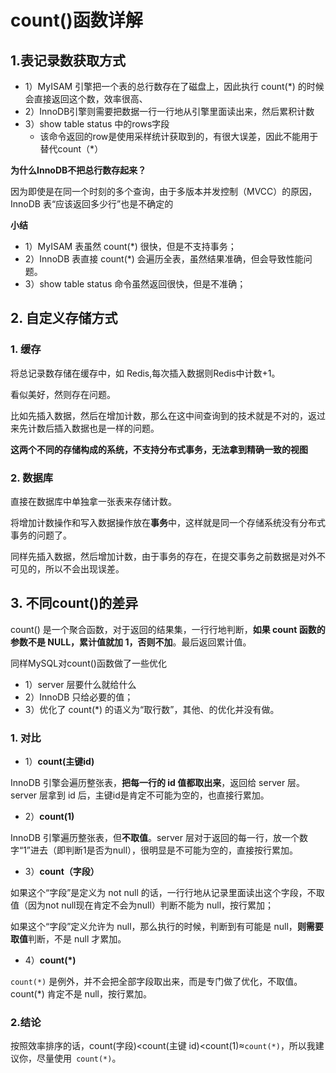 # count()函数详解



## 1.表记录数获取方式

* 1）MyISAM 引擎把一个表的总行数存在了磁盘上，因此执行 count(*) 的时候会直接返回这个数，效率很高、
* 2）InnoDB引擎则需要把数据一行一行地从引擎里面读出来，然后累积计数
* 3）show table status 中的rows字段
  * 该命令返回的row是使用采样统计获取到的，有很大误差，因此不能用于替代count（*）

**为什么InnoDB不把总行数存起来？**

因为即使是在同一个时刻的多个查询，由于多版本并发控制（MVCC）的原因，InnoDB 表“应该返回多少行”也是不确定的



**小结**

* 1）MyISAM 表虽然 count(*) 很快，但是不支持事务；
* 2）InnoDB 表直接 count(*) 会遍历全表，虽然结果准确，但会导致性能问题。
* 3）show table status 命令虽然返回很快，但是不准确；



## 2. 自定义存储方式

### 1. 缓存

将总记录数存储在缓存中，如 Redis,每次插入数据则Redis中计数+1。

看似美好，然则存在问题。

比如先插入数据，然后在增加计数，那么在这中间查询到的技术就是不对的，返过来先计数后插入数据也是一样的问题。

**这两个不同的存储构成的系统，不支持分布式事务，无法拿到精确一致的视图**

### 2. 数据库

直接在数据库中单独拿一张表来存储计数。

将增加计数操作和写入数据操作放在**事务**中，这样就是同一个存储系统没有分布式事务的问题了。

同样先插入数据，然后增加计数，由于事务的存在，在提交事务之前数据是对外不可见的，所以不会出现误差。



## 3. 不同count()的差异

count() 是一个聚合函数，对于返回的结果集，一行行地判断，**如果 count 函数的参数不是 NULL，累计值就加 1，否则不加**。最后返回累计值。

同样MySQL对count()函数做了一些优化

* 1）server 层要什么就给什么
* 2）InnoDB 只给必要的值；
* 3）优化了 count(*) 的语义为“取行数”，其他、的优化并没有做。



### 1. 对比

* 1）**count(主键id)**

InnoDB 引擎会遍历整张表，**把每一行的 id 值都取出来**，返回给 server 层。server 层拿到 id 后，主键id是肯定不可能为空的，也直接行累加。

* 2）**count(1)**

InnoDB 引擎遍历整张表，但**不取值**。server 层对于返回的每一行，放一个数字“1”进去（即判断1是否为null），很明显是不可能为空的，直接按行累加。

* 3）**count（字段）**

如果这个“字段”是定义为 not null 的话，一行行地从记录里面读出这个字段，不取值（因为not null现在肯定不会为null）判断不能为 null，按行累加；

如果这个“字段”定义允许为 null，那么执行的时候，判断到有可能是 null，**则需要取值**判断，不是 null 才累加。

* 4）**count(*)**

`count(*)` 是例外，并不会把全部字段取出来，而是专门做了优化，不取值。count(*) 肯定不是 null，按行累加。



### 2.结论

按照效率排序的话，count(字段)<count(主键 id)<count(1)≈`count(*)`，所以我建议你，尽量使用` count(*)`。